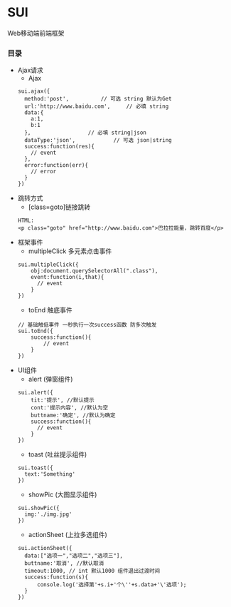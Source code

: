 # SUI
Web移动端前端框架

### 目录
- Ajax请求
  - Ajax
  ```
  sui.ajax({
    method:'post', 			// 可选 string 默认为Get
    url:'http://www.baidu.com', 	// 必填 string
    data:{
      a:1,
      b:1
    },					// 必填 string|json
    dataType:'json', 			// 可选 json|string
    success:function(res){
	  // event
    },
    error:function(err){
	  // error
    }
  })
  ```
- 跳转方式
  - \[class\=goto\]链接跳转
  ```
  HTML:
  <p class="goto" href="http://www.baidu.com">巴拉拉能量，跳转百度</p>
  ```
- 框架事件
  - multipleClick 多元素点击事件
  ```
  sui.multipleClick({
	  obj:document.querySelectorAll(".class"),
	  event:function(i,that){
	  	// event
	  }
  })
  ```
  - toEnd 触底事件
  ```
  // 基础触低事件 一秒执行一次success函数 防多次触发
  sui.toEnd({
      success:function(){
          // event
      }
  })
  ```
- UI组件
  - alert (弹窗组件)  
  ```
  sui.alert({
      tit:'提示', //默认提示
      cont:'提示内容', //默认为空
      buttname:'确定', //默认为确定
      success:function(){
        // event
      }
  })
  ```
  - toast (吐丝提示组件)
  ```
  sui.toast({
  	text:'Something'
  })
  ```
  - showPic (大图显示组件)
  ```
  sui.showPic({
  	img:'./img.jpg'
  })
  ```
  - actionSheet (上拉多选组件)
  ```
  sui.actionSheet({
  	data:["选项一","选项二","选项三"],
  	buttname:'取消', //默认取消
  	timeout:1000, // int 默认1000 组件退出过渡时间
  	success:function(s){
  		console.log('选择第'+s.i+'个\''+s.data+'\'选项');
  	}
  })
  ```
